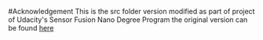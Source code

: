 #Acknowledgement
This is the src folder version modified as part of project of Udacity's Sensor Fusion Nano Degree Program the original version can be found [here](https://github.com/udacity/SFND_3D_Object_Tracking)
